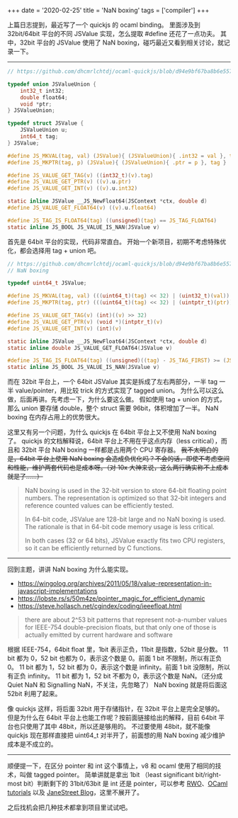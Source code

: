+++
date = '2020-02-25'
title = 'NaN boxing'
tags = ['compiler']
+++

上篇日志提到，最近写了一个 quickjs 的 ocaml binding。
里面涉及到 32bit/64bit 平台的不同 JSValue 实现，怎么提取 #define 还花了一点功夫。
其中，32bit 平台的 JSValue 使用了 NaN boxing，碰巧最近又看到相关讨论，就记录一下。

---

```c
// https://github.com/dhcmrlchtdj/ocaml-quickjs/blob/d94e9bf67ba8b6e5579ef9ef7b9572bcf6690ba6/vendor/quickjs/quickjs.h#L196-L244

typedef union JSValueUnion {
    int32_t int32;
    double float64;
    void *ptr;
} JSValueUnion;

typedef struct JSValue {
    JSValueUnion u;
    int64_t tag;
} JSValue;

#define JS_MKVAL(tag, val) (JSValue){ (JSValueUnion){ .int32 = val }, tag }
#define JS_MKPTR(tag, p) (JSValue){ (JSValueUnion){ .ptr = p }, tag }

#define JS_VALUE_GET_TAG(v) ((int32_t)(v).tag)
#define JS_VALUE_GET_PTR(v) ((v).u.ptr)
#define JS_VALUE_GET_INT(v) ((v).u.int32)

static inline JSValue __JS_NewFloat64(JSContext *ctx, double d)
#define JS_VALUE_GET_FLOAT64(v) ((v).u.float64)

#define JS_TAG_IS_FLOAT64(tag) ((unsigned)(tag) == JS_TAG_FLOAT64)
static inline JS_BOOL JS_VALUE_IS_NAN(JSValue v)
```

首先是 64bit 平台的实现，代码非常直白。
开始一个新项目，初期不考虑特殊优化，都会选择用 tag + union 吧。

```c
// https://github.com/dhcmrlchtdj/ocaml-quickjs/blob/d94e9bf67ba8b6e5579ef9ef7b9572bcf6690ba6/vendor/quickjs/quickjs.h#L131-L194
// NaN boxing

typedef uint64_t JSValue;

#define JS_MKVAL(tag, val) (((uint64_t)(tag) << 32) | (uint32_t)(val))
#define JS_MKPTR(tag, ptr) (((uint64_t)(tag) << 32) | (uintptr_t)(ptr))

#define JS_VALUE_GET_TAG(v) (int)((v) >> 32)
#define JS_VALUE_GET_PTR(v) (void *)(intptr_t)(v)
#define JS_VALUE_GET_INT(v) (int)(v)

static inline JSValue __JS_NewFloat64(JSContext *ctx, double d)
static inline double JS_VALUE_GET_FLOAT64(JSValue v)

#define JS_TAG_IS_FLOAT64(tag) ((unsigned)((tag) - JS_TAG_FIRST) >= (JS_TAG_FLOAT64 - JS_TAG_FIRST))
static inline JS_BOOL JS_VALUE_IS_NAN(JSValue v)
```

而在 32bit 平台上，一个 64bit JSValue 其实是拆成了左右两部分，一半 tag 一半 value/pointer，用比较 trick 的方式实现了 tagged union。
为什么可以这么做，后面再讲。先考虑一下，为什么要这么做。
假如使用 tag + union 的方式，那么 union 要存储 double，整个 struct 需要 96bit，体积增加了一半。
NaN boxing 在内存占用上的优势很大。

这里又有另一个问题，为什么 quickjs 在 64bit 平台上又不使用 NaN boxing 了。
quickjs 的文档解释说，64bit 平台上不用在乎这点内存（less critical），而且和 32bit 平台 NaN boxing 一样都是占用两个 CPU 寄存器。
~~我不太明白的是，64bit 平台上使用 NaN boxing 会造成负优化吗？不会的话，即使不考虑空间和性能，维护两套代码也是成本呀。（对 10x 大神来说，这么两行确实称不上成本就是了……）~~

> NaN boxing is used in the 32-bit version to store 64-bit floating point numbers. The representation is optimized so that 32-bit integers and reference counted values can be efficiently tested.
>
> In 64-bit code, JSValue are 128-bit large and no NaN boxing is used. The rationale is that in 64-bit code memory usage is less critical.
>
> In both cases (32 or 64 bits), JSValue exactly fits two CPU registers, so it can be efficiently returned by C functions.

---

回到主题，讲讲 NaN boxing 为什么能实现。

- https://wingolog.org/archives/2011/05/18/value-representation-in-javascript-implementations
- https://lobste.rs/s/50m4ze/pointer_magic_for_efficient_dynamic
- https://steve.hollasch.net/cgindex/coding/ieeefloat.html

> there are about 2^53 bit patterns that represent not-a-number values for IEEE-754 double-precision floats, but that only one of those is actually emitted by current hardware and software

根据 IEEE-754，64bit float 里，1bit 表示正负，11bit 是指数，52bit 是分数。
11 bit 都为 0，52 bit 也都为 0，表示这个数是 0。前面 1 bit 不限制，所以有正负 0。
11 bit 都为 1，52 bit 都为 0，表示这个数是 infinity。前面 1 bit 没限制，所以有正负 infinity。
11 bit 都为 1，52 bit 不都为 0，表示这个数是 NaN。（还分成 Quiet NaN 和 Signalling NaN，不关注，先忽略了）
NaN boxing 就是将后面这 52bit 利用了起来。

像 quickjs 这样，将后面 32bit 用于存储指针，在 32bit 平台上是完全足够的。
但是为什么在 64bit 平台上也能工作呢？按前面链接给出的解释，目前 64bit 平台也只使用了其中 48bit，所以还是够用的。
不过要使用 48bit，就不能像 quickjs 现在那样直接把 uint64_t 对半开了，前面想的用 NaN boxing 减少维护成本是不成立的。

---

顺便提一下，在区分 pointer 和 int 这个事情上，v8 和 ocaml 使用了相同的技术，叫做 tagged pointer。
简单讲就是拿出 1bit （least significant bit/right-most bit）判断剩下的 31bit/63bit 是 int 还是 pointer，可以参考 [RWO](http://dev.realworldocaml.org/runtime-memory-layout.html#distinguishing-integer-and-pointers-at-runtime)、[OCaml tutorials](https://ocaml.org/learn/tutorials/performance_and_profiling.html#The-representation-of-integers-tag-bits-heap-allocated-values) 以及 [JaneStreet Blog](https://blog.janestreet.com/what-is-gained-and-lost-with-63-bit-integers/)，这里不展开了。

之后找机会把几种技术都拿到项目里试试吧。
